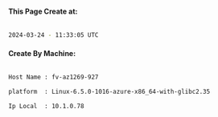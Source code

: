 
   
#### This Page Create at:

```bash

2024-03-24 - 11:33:05 UTC

```

#### Create By Machine:

```bash

Host Name : fv-az1269-927

platform  : Linux-6.5.0-1016-azure-x86_64-with-glibc2.35

Ip Local  : 10.1.0.78

```

